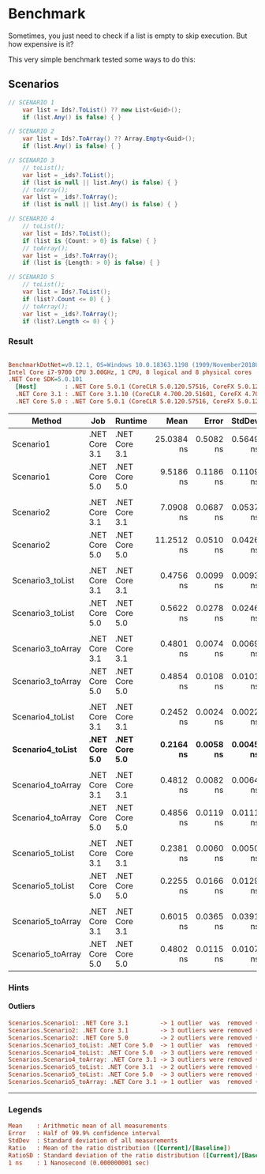 # Benchmark

Sometimes, you just need to check if a list is empty to skip execution. But how expensive is it?

This very simple benchmark tested some ways to do this:

## Scenarios

```c#
// SCENARIO 1
    var list = Ids?.ToList() ?? new List<Guid>();
    if (list.Any() is false) { }

// SCENARIO 2
    var list = Ids?.ToArray() ?? Array.Empty<Guid>();
    if (list.Any() is false) { }

// SCENARIO 3
    // toList(); 
    var list = _ids?.ToList();
    if (list is null || list.Any() is false) { }
    // toArray();
    var list = _ids?.ToArray();
    if (list is null || list.Any() is false) { }

// SCENARIO 4
    // toList();
    var list = Ids?.ToList();
    if (list is {Count: > 0} is false) { }
    // toArray();
    var list = _ids?.ToArray();
    if (list is {Length: > 0} is false) { }

// SCENARIO 5
    // toList();
    var list = Ids?.ToList();
    if (list?.Count <= 0) { }
    // toArray();
    var list = _ids?.ToArray();
    if (list?.Length <= 0) { }
```

### Result

``` ini

BenchmarkDotNet=v0.12.1, OS=Windows 10.0.18363.1198 (1909/November2018Update/19H2)
Intel Core i7-9700 CPU 3.00GHz, 1 CPU, 8 logical and 8 physical cores
.NET Core SDK=5.0.101
  [Host]        : .NET Core 5.0.1 (CoreCLR 5.0.120.57516, CoreFX 5.0.120.57516), X64 RyuJIT
  .NET Core 3.1 : .NET Core 3.1.10 (CoreCLR 4.700.20.51601, CoreFX 4.700.20.51901), X64 RyuJIT
  .NET Core 5.0 : .NET Core 5.0.1 (CoreCLR 5.0.120.57516, CoreFX 5.0.120.57516), X64 RyuJIT
```
|            Method |           Job |       Runtime |       Mean |     Error |    StdDev | Ratio | RatioSD |
|------------------ |-------------- |-------------- |-----------:|----------:|----------:|------:|--------:|
|         Scenario1 | .NET Core 3.1 | .NET Core 3.1 | 25.0384 ns | 0.5082 ns | 0.5649 ns |  2.64 |    0.06 |
|         Scenario1 | .NET Core 5.0 | .NET Core 5.0 |  9.5186 ns | 0.1186 ns | 0.1109 ns |  1.00 |    0.00 |
|                   |               |               |            |           |           |       |         |
|         Scenario2 | .NET Core 3.1 | .NET Core 3.1 |  7.0908 ns | 0.0687 ns | 0.0537 ns |  0.63 |    0.00 |
|         Scenario2 | .NET Core 5.0 | .NET Core 5.0 | 11.2512 ns | 0.0510 ns | 0.0426 ns |  1.00 |    0.00 |
|                   |               |               |            |           |           |       |         |
|  Scenario3_toList | .NET Core 3.1 | .NET Core 3.1 |  0.4756 ns | 0.0099 ns | 0.0093 ns |  0.85 |    0.04 |
|  Scenario3_toList | .NET Core 5.0 | .NET Core 5.0 |  0.5622 ns | 0.0278 ns | 0.0246 ns |  1.00 |    0.00 |
|                   |               |               |            |           |           |       |         |
| Scenario3_toArray | .NET Core 3.1 | .NET Core 3.1 |  0.4801 ns | 0.0074 ns | 0.0069 ns |  0.99 |    0.02 |
| Scenario3_toArray | .NET Core 5.0 | .NET Core 5.0 |  0.4854 ns | 0.0108 ns | 0.0101 ns |  1.00 |    0.00 |
|                   |               |               |            |           |           |       |         |
|  Scenario4_toList | .NET Core 3.1 | .NET Core 3.1 |  0.2452 ns | 0.0024 ns | 0.0022 ns |  1.14 |    0.03 |
|  **Scenario4_toList** | **.NET Core 5.0** | **.NET Core 5.0** |  **0.2164 ns** | **0.0058 ns** | **0.0045 ns** |  **1.00** |    **0.00** |
|                   |               |               |            |           |           |       |         |
| Scenario4_toArray | .NET Core 3.1 | .NET Core 3.1 |  0.4812 ns | 0.0082 ns | 0.0064 ns |  0.99 |    0.03 |
| Scenario4_toArray | .NET Core 5.0 | .NET Core 5.0 |  0.4856 ns | 0.0119 ns | 0.0111 ns |  1.00 |    0.00 |
|                   |               |               |            |           |           |       |         |
|  Scenario5_toList | .NET Core 3.1 | .NET Core 3.1 |  0.2381 ns | 0.0060 ns | 0.0050 ns |  1.06 |    0.06 |
|  Scenario5_toList | .NET Core 5.0 | .NET Core 5.0 |  0.2255 ns | 0.0166 ns | 0.0129 ns |  1.00 |    0.00 |
|                   |               |               |            |           |           |       |         |
| Scenario5_toArray | .NET Core 3.1 | .NET Core 3.1 |  0.6015 ns | 0.0365 ns | 0.0391 ns |  1.26 |    0.10 |
| Scenario5_toArray | .NET Core 5.0 | .NET Core 5.0 |  0.4802 ns | 0.0115 ns | 0.0107 ns |  1.00 |    0.00 |

### Hints

#### Outliers

```ini
Scenarios.Scenario1: .NET Core 3.1         -> 1 outlier  was  removed (29.51 ns)
Scenarios.Scenario2: .NET Core 3.1         -> 3 outliers were removed (8.72 ns..8.88 ns)
Scenarios.Scenario2: .NET Core 5.0         -> 2 outliers were removed (12.83 ns, 13.51 ns)
Scenarios.Scenario3_toList: .NET Core 5.0  -> 1 outlier  was  removed (2.01 ns)
Scenarios.Scenario4_toList: .NET Core 5.0  -> 3 outliers were removed (1.65 ns..1.67 ns)
Scenarios.Scenario4_toArray: .NET Core 3.1 -> 3 outliers were removed (1.87 ns..1.93 ns)
Scenarios.Scenario5_toList: .NET Core 3.1  -> 2 outliers were removed (1.64 ns, 1.65 ns)
Scenarios.Scenario5_toList: .NET Core 5.0  -> 3 outliers were removed (1.65 ns..1.68 ns)
Scenarios.Scenario5_toArray: .NET Core 3.1 -> 1 outlier  was  removed (2.08 ns)
```
---

### Legends

```ini
Mean    : Arithmetic mean of all measurements
Error   : Half of 99.9% confidence interval
StdDev  : Standard deviation of all measurements
Ratio   : Mean of the ratio distribution ([Current]/[Baseline])
RatioSD : Standard deviation of the ratio distribution ([Current]/[Baseline])
1 ns    : 1 Nanosecond (0.000000001 sec)
```